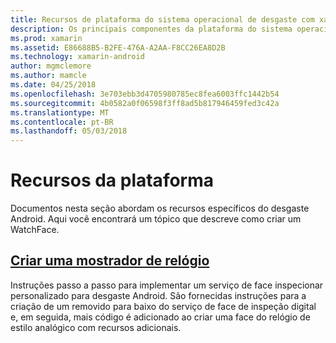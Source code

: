 ```yaml
---
title: Recursos de plataforma do sistema operacional de desgaste com xamarin
description: Os principais componentes da plataforma do sistema operacional desgaste
ms.prod: xamarin
ms.assetid: E86688B5-B2FE-476A-A2AA-F8CC26EA8D2B
ms.technology: xamarin-android
author: mgmclemore
ms.author: mamcle
ms.date: 04/25/2018
ms.openlocfilehash: 3e703ebb3d4705980785ec8fea6003ffc1442b54
ms.sourcegitcommit: 4b0582a0f06598f3ff8ad5b817946459fed3c42a
ms.translationtype: MT
ms.contentlocale: pt-BR
ms.lasthandoff: 05/03/2018
---
```

# <a name="platform-features"></a>Recursos da plataforma

Documentos nesta seção abordam os recursos específicos do desgaste Android. Aqui você encontrará um tópico que descreve como criar um WatchFace.
 
##  <a name="creating-a-watch-faceandroidwearplatformcreating-a-watchfacemd"></a>[Criar uma mostrador de relógio](~/android/wear/platform/creating-a-watchface.md)

Instruções passo a passo para implementar um serviço de face inspecionar personalizado para desgaste Android. São fornecidas instruções para a criação de um removido para baixo do serviço de face de inspeção digital e, em seguida, mais código é adicionado ao criar uma face do relógio de estilo analógico com recursos adicionais.
